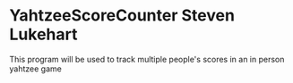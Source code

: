 # YahtzeeScoreCounter Steven Lukehart
 This program will be used to track multiple people's scores in an in person yahtzee game
